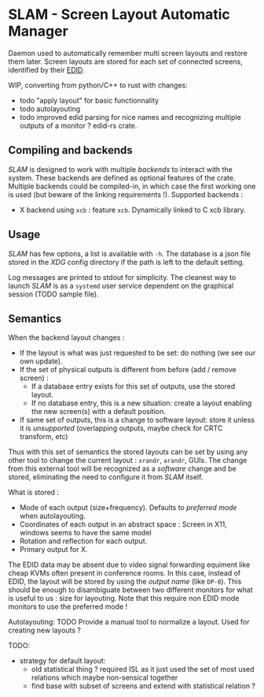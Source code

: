 SLAM - Screen Layout Automatic Manager
======================================

Daemon used to automatically remember multi screen layouts and restore them later.
Screen layouts are stored for each set of connected screens, identified by their [EDID](https://en.wikipedia.org/wiki/Extended_Display_Identification_Data).

WIP, converting from python/C++ to rust with changes:
- todo "apply layout" for basic functionnality
- todo autolayouting
- todo improved edid parsing for nice names and recognizing multiple outputs of a monitor ? edid-rs crate.

Compiling and backends
----------------------

_SLAM_ is designed to work with multiple _backends_ to interact with the system.
These backends are defined as optional features of the crate.
Multiple backends could be compiled-in, in which case the first working one is used (but beware of the linking requirements !).
Supported backends :
* X backend using `xcb` : feature `xcb`. Dynamically linked to C xcb library.

Usage
-----

_SLAM_ has few options, a list is available with `-h`.
The database is a json file stored in the _XDG_ config directory if the path is left to the default setting.

Log messages are printed to stdout for simplicity.
The cleanest way to launch _SLAM_ is as a `systemd` user service dependent on the graphical session (TODO sample file).

Semantics
---------

When the backend layout changes :
* If the layout is what was just requested to be set: do nothing (we see our own update).
* If the set of physical outputs is different from before (add / remove screen) :
    * If a database entry exists for this set of outputs, use the stored layout.
    * If no database entry, this is a new situation: create a layout enabling the new screen(s) with a default position.
* If same set of outputs, this is a change to software layout: store it unless it is _unsupported_ (overlapping outputs, maybe check for CRTC transform, etc)

Thus with this set of semantics the stored layouts can be set by using any other tool to change the current layout : `xrandr`, `arandr`, GUIs.
The change from this external tool will be recognized as a _software_ change and be stored, eliminating the need to configure it from _SLAM_ itself.

What is stored :
* Mode of each output (size+frequency). Defaults to _preferred mode_ when autolayouting.
* Coordinates of each output in an abstract space : Screen in X11, windows seems to have the same model
* Rotation and reflection for each output.
* Primary output for X.

The EDID data may be absent due to video signal forwarding equiment like cheap KVMs often present in conference rooms.
In this case, instead of EDID, the layout will be stored by using the _output name_ (like `DP-0`).
This should be enough to disambiguate between two different monitors for what is useful to us : size for layouting.
Note that this require non EDID mode monitors to use the preferred mode !

Autolayouting:
TODO
Provide a manual tool to normalize a layout.
Used for creating new layouts ?

TODO:
* strategy for default layout:
    * old statistical thing ? required ISL as it just used the set of most used relations which maybe non-sensical together
    * find base with subset of screens and extend with statistical relation ?
    